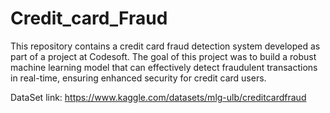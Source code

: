 # Credit_card_Fraud

This repository contains a credit card fraud
detection system developed as part of a project
at Codesoft. The goal of this project was to build
a robust machine learning model that can effectively
detect fraudulent transactions in real-time, ensuring
enhanced security for credit card users.

DataSet link:
https://www.kaggle.com/datasets/mlg-ulb/creditcardfraud
